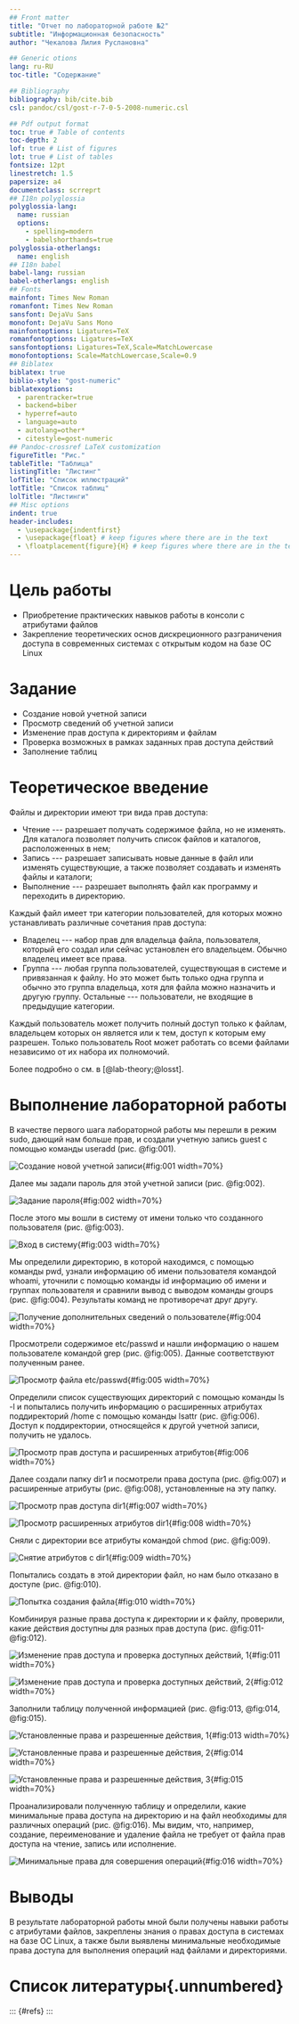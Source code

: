 ```yaml
---
## Front matter
title: "Отчет по лабораторной работе №2"
subtitle: "Информационная безопасность"
author: "Чекалова Лилия Руслановна"

## Generic otions
lang: ru-RU
toc-title: "Содержание"

## Bibliography
bibliography: bib/cite.bib
csl: pandoc/csl/gost-r-7-0-5-2008-numeric.csl

## Pdf output format
toc: true # Table of contents
toc-depth: 2
lof: true # List of figures
lot: true # List of tables
fontsize: 12pt
linestretch: 1.5
papersize: a4
documentclass: scrreprt
## I18n polyglossia
polyglossia-lang:
  name: russian
  options:
	- spelling=modern
	- babelshorthands=true
polyglossia-otherlangs:
  name: english
## I18n babel
babel-lang: russian
babel-otherlangs: english
## Fonts
mainfont: Times New Roman
romanfont: Times New Roman
sansfont: DejaVu Sans
monofont: DejaVu Sans Mono
mainfontoptions: Ligatures=TeX
romanfontoptions: Ligatures=TeX
sansfontoptions: Ligatures=TeX,Scale=MatchLowercase
monofontoptions: Scale=MatchLowercase,Scale=0.9
## Biblatex
biblatex: true
biblio-style: "gost-numeric"
biblatexoptions:
  - parentracker=true
  - backend=biber
  - hyperref=auto
  - language=auto
  - autolang=other*
  - citestyle=gost-numeric
## Pandoc-crossref LaTeX customization
figureTitle: "Рис."
tableTitle: "Таблица"
listingTitle: "Листинг"
lofTitle: "Список иллюстраций"
lotTitle: "Список таблиц"
lolTitle: "Листинги"
## Misc options
indent: true
header-includes:
  - \usepackage{indentfirst}
  - \usepackage{float} # keep figures where there are in the text
  - \floatplacement{figure}{H} # keep figures where there are in the text
---
```


# Цель работы

- Приобретение практических навыков работы в консоли с атрибутами файлов
- Закрепление теоретических основ дискреционного разграничения доступа в современных системах с открытым кодом на базе ОС Linux

# Задание

- Создание новой учетной записи
- Просмотр сведений об учетной записи
- Изменение прав доступа к директориям и файлам
- Проверка возможных в рамках заданных прав доступа действий
- Заполнение таблиц

# Теоретическое введение

Файлы и директории имеют три вида прав доступа:

- Чтение --- разрешает получать содержимое файла, но не изменять. Для каталога позволяет получить список файлов и каталогов, расположенных в нем;
- Запись --- разрешает записывать новые данные в файл или изменять существующие, а также позволяет создавать и изменять файлы и каталоги;
- Выполнение --- разрешает выполнять файл как программу и переходить в директорию.

Каждый файл имеет три категории пользователей, для которых можно устанавливать различные сочетания прав доступа:

- Владелец --- набор прав для владельца файла, пользователя, который его создал или сейчас установлен его владельцем. Обычно владелец имеет все права.
- Группа --- любая группа пользователей, существующая в системе и привязанная к файлу. Но это может быть только одна группа и обычно это группа владельца, хотя для файла можно назначить и другую группу.
Остальные --- пользователи, не входящие в предыдущие категории.

Каждый пользователь может получить полный доступ только к файлам, владельцем которых он является или к тем, доступ к которым ему разрешен. Только пользователь Root может работать со всеми файлами независимо от их набора их полномочий.

Более подробно о см. в [@lab-theory;@losst].

# Выполнение лабораторной работы

В качестве первого шага лабораторной работы мы перешли в режим sudo, дающий нам больше прав, и создали учетную запись guest с помощью команды useradd (рис. @fig:001).

![Создание новой учетной записи](image/1.png){#fig:001 width=70%}

Далее мы задали пароль для этой учетной записи (рис. @fig:002).

![Задание пароля](image/2.png){#fig:002 width=70%}

После этого мы вошли в систему от имени только что созданного пользователя (рис. @fig:003).

![Вход в систему](image/3.png){#fig:003 width=70%}

Мы определили директорию, в которой находимся, с помощью команды pwd, узнали информацию об имени пользователя командой whoami, уточнили с помощью команды id информацию об имени и группах пользователя и сравнили вывод с выводом команды groups (рис. @fig:004). Результаты команд не противоречат друг другу.

![Получение дополнительных сведений о пользователе](image/4.png){#fig:004 width=70%}

Просмотрели содержимое etc/passwd и нашли информацию о нашем пользователе командой grep (рис. @fig:005). Данные соответствуют полученным ранее.

![Просмотр файла etc/passwd](image/5.png){#fig:005 width=70%}

Определили список существующих директорий с помощью команды ls -l и попытались получить информацию о расширенных атрибутах поддиректорий /home с помощью команды lsattr (рис. @fig:006). Доступ к поддиректории, относящейся к другой учетной записи, получить не удалось.

![Просмотр прав доступа и расширенных атрибутов](image/6.png){#fig:006 width=70%}

Далее создали папку dir1 и посмотрели права доступа (рис. @fig:007) и расширенные атрибуты (рис. @fig:008), установленные на эту папку.

![Просмотр прав доступа dir1](image/7.png){#fig:007 width=70%}

![Просмотр расширенных атрибутов dir1](image/8.png){#fig:008 width=70%}

Сняли с директории все атрибуты командой chmod (рис. @fig:009).

![Снятие атрибутов с dir1](image/9.png){#fig:009 width=70%}

Попытались создать в этой директории файл, но нам было отказано в доступе (рис. @fig:010).

![Попытка создания файла](image/10.png){#fig:010 width=70%}

Комбинируя разные права доступа к директории и к файлу, проверили, какие действия доступны для разных прав доступа (рис. @fig:011-@fig:012).

![Изменение прав доступа и проверка доступных действий, 1](image/11.png){#fig:011 width=70%}

![Изменение прав доступа и проверка доступных действий, 2](image/12.png){#fig:012 width=70%}

Заполнили таблицу полученной информацией (рис. @fig:013, @fig:014, @fig:015).

![Установленные права и разрешенные действия, 1](image/13.png){#fig:013 width=70%}

![Установленные права и разрешенные действия, 2](image/14.png){#fig:014 width=70%}

![Установленные права и разрешенные действия, 3](image/15.png){#fig:015 width=70%}

Проанализировали полученную таблицу и определили, какие минимальные права доступа на директорию и на файл необходимы для различных операций (рис. @fig:016). Мы видим, что, например, создание, переименование и удаление файла не требует от файла прав доступа на чтение, запись или исполнение.

![Минимальные права для совершения операций](image/16.png){#fig:016 width=70%}

# Выводы

В результате лабораторной работы мной были получены навыки работы с атрибутами файлов, закреплены знания о правах доступа в системах на базе ОС Linux, а также были выявлены минимальные необходимые права доступа для выполнения операций над файлами и директориями.

# Список литературы{.unnumbered}

::: {#refs}
:::
